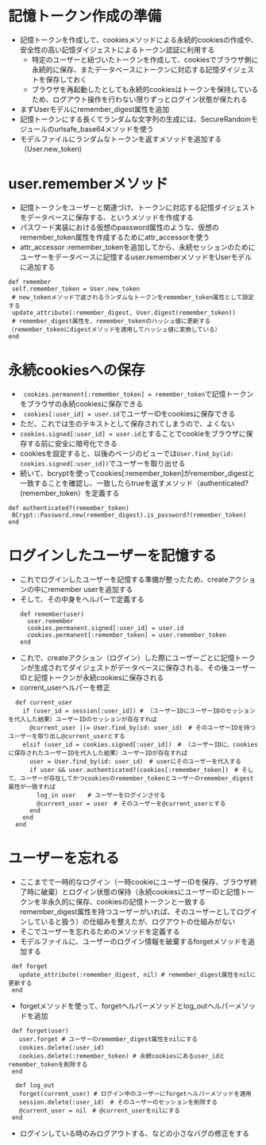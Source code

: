 # 記憶トークン作成の準備
- 記憶トークンを作成して、cookiesメソッドによる永続的cookiesの作成や、安全性の高い記憶ダイジェストによるトークン認証に利用する
  - 特定のユーザーと紐づいたトークンを作成して、cookiesでブラウザ側に永続的に保存、またデータベースにトークンに対応する記憶ダイジェストを保存しておく
  - ブラウザを再起動したとしても永続的cookiesはトークンを保持しているため、ログアウト操作を行わない限りずっとログイン状態が保たれる
- まずUserモデルにremember_digest属性を追加
- 記憶トークンにする長くてランダムな文字列の生成には、SecureRandomモジュールのurlsafe_base64メソッドを使う
- モデルファイルにランダムなトークンを返すメソッドを追加する（User.new_token)
# user.rememberメソッド
- 記憶トークンをユーザーと関連づけ、トークンに対応する記憶ダイジェストをデータベースに保存する、というメソッドを作成する
- パスワード実装における仮想のpassword属性のような、仮想のremember_token属性を作成するためにattr_accessorを使う
- attr_accessor :remember_tokenを追加してから、永続セッションのためにユーザーをデータベースに記憶するuser.rememberメソッドをUserモデルに追加する  
```
def remember
 self.remember_token = User.new_token   
 # new_tokenメソッドで返されるランダムなトークンをremember_token属性として設定する
 update_attribute(:remember_digest, User.digest(remember_token))   
 # remember_digest属性を、remember_tokenのハッシュ値に更新する（remember_tokenにdigestメソッドを適用してハッシュ値に変換している）
end
```
# 永続cookiesへの保存
- ``` cookies.permanent[:remember_token] = remember_token```で記憶トークンをブラウザの永続cookiesに保存できる
- ``` cookies[:user_id] = user.id```でユーザーIDをcookiesに保存できる
- ただ、これでは生のテキストとして保存されてしまうので、よくない
- ```cookies.signed[:user_id] = user.id```とすることでcookieをブラウザに保存する前に安全に暗号化できる
- cookiesを設定すると、以後のページのビューでは```User.find_by(id: cookies.signed[:user_id])```でユーザーを取り出せる
- 続いて、bcryptを使ってcookies[:remember_token]がremember_digestと一致することを確認し、一致したらtrueを返すメソッド（authenticated?(remember_token）を定義する   
```
def authenticated?(remember_token)
 BCrypt::Password.new(remember_digest).is_password?(remember_token)
end
```
# ログインしたユーザーを記憶する
- これでログインしたユーザーを記憶する準備が整ったため、createアクションの中にremember userを追加する
- そして、その中身をヘルパーで定義する  
  ```
  def remember(user)
    user.remember
    cookies.permanent.signed[:user_id] = user.id
    cookies.permanent[:remember_token] = user.remember_token
  end
  ```
- これで、createアクション（ログイン）した際にユーザーごとに記憶トークンが生成されてダイジェストがデータベースに保存される、その後ユーザーIDと記憶トークンが永続cookiesに保存される
- corrent_userヘルパーを修正  
```
  def current_user
    if (user_id = session[:user_id]) # （ユーザーIDにユーザーIDのセッションを代入した結果）ユーザーIDのセッションが存在すれば
      @current_user ||= User.find_by(id: user_id)　# そのユーザーIDを持つユーザーを取り出し@current_userとする
    elsif (user_id = cookies.signed[:user_id])　# （ユーザーIDに、cookiesに保存されたユーザーIDを代入した結果）ユーザーIDが存在すれば
      user = User.find_by(id: user_id)　# userにそのユーザーを代入する
      if user && user.authenticated?(cookies[:remember_token])　# そして、ユーザーが存在してかつcookiesのremember_tokenとユーザーのremember_digest属性が一致すれば
        log_in user　　# ユーザーをログインさせる
        @current_user = user　# そのユーザーを@current_userとする
      end
    end
  end
 ```
 # ユーザーを忘れる
 - ここまでで一時的なログイン（一時cookieにユーザーIDを保存、ブラウザ終了時に破棄）とログイン状態の保持（永続cookiesにユーザーIDと記憶トークンを半永久的に保存、cookiesの記憶トークンと一致するremember_digest属性を持つユーザーがいれば、そのユーザーとしてログインしていると扱う）の仕組みを整えたが、ログアウトの仕組みがない
 - そこでユーザーを忘れるためのメソッドを定義する
 - モデルファイルに、ユーザーのログイン情報を破棄するforgetメソッドを追加する  
 ```
  def forget
    update_attribute(:remember_digest, nil) # remember_digest属性をnilに更新する
  end
 ```
 - forgetメソッドを使って、forgetヘルパーメソッドとlog_outヘルパーメソッドを追加
 ```
  def forget(user)
    user.forget # ユーザーのremember_digest属性をnilにする
    cookies.delete(:user_id)　
    cookies.delete(:remember_token) # 永続cookiesにあるuser_idとremember_tokenを削除する
  end
  
   def log_out
    forget(current_user) # ログイン中のユーザーにforgetヘルパーメソッドを適用
    session.delete(:user_id)　# そのユーザーのセッションを削除する
    @current_user = nil　# @current_userをnilにする
  end
 ```
 - ログインしている時のみログアウトする、などの小さなバグの修正をする
